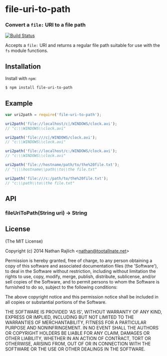 file-uri-to-path
================

### Convert a `file:` URI to a file path

[![Build Status](https://travis-ci.org/TooTallNate/file-uri-to-path.svg?branch=master)](https://travis-ci.org/TooTallNate/file-uri-to-path)

Accepts a `file:` URI and returns a regular file path suitable for use with the
`fs` module functions.


Installation
------------

Install with `npm`:

``` bash
$ npm install file-uri-to-path
```

Example
-------

``` js
var uri2path = require('file-uri-to-path');

uri2path('file://localhost/c|/WINDOWS/clock.avi');
// "c:\\WINDOWS\\clock.avi"

uri2path('file:///c|/WINDOWS/clock.avi');
// "c:\\WINDOWS\\clock.avi"

uri2path('file://localhost/c:/WINDOWS/clock.avi');
// "c:\\WINDOWS\\clock.avi"

uri2path('file://hostname/path/to/the%20file.txt');
// "\\\\hostname\\path\\to\\the file.txt"

uri2path('file:///c:/path/to/the%20file.txt');
// "c:\\path\\to\\the file.txt"
```

API
---

### fileUriToPath(String uri) → String

License
-------

(The MIT License)

Copyright (c) 2014 Nathan Rajlich &lt;nathan@tootallnate.net&gt;

Permission is hereby granted, free of charge, to any person obtaining a copy of this software and associated
documentation files (the
'Software'), to deal in the Software without restriction, including without limitation the rights to use, copy, modify,
merge, publish, distribute, sublicense, and/or sell copies of the Software, and to permit persons to whom the Software
is furnished to do so, subject to the following conditions:

The above copyright notice and this permission notice shall be included in all copies or substantial portions of the
Software.

THE SOFTWARE IS PROVIDED 'AS IS', WITHOUT WARRANTY OF ANY KIND, EXPRESS OR IMPLIED, INCLUDING BUT NOT LIMITED TO THE
WARRANTIES OF MERCHANTABILITY, FITNESS FOR A PARTICULAR PURPOSE AND NONINFRINGEMENT. IN NO EVENT SHALL THE AUTHORS OR
COPYRIGHT HOLDERS BE LIABLE FOR ANY CLAIM, DAMAGES OR OTHER LIABILITY, WHETHER IN AN ACTION OF CONTRACT, TORT OR
OTHERWISE, ARISING FROM, OUT OF OR IN CONNECTION WITH THE SOFTWARE OR THE USE OR OTHER DEALINGS IN THE SOFTWARE.

